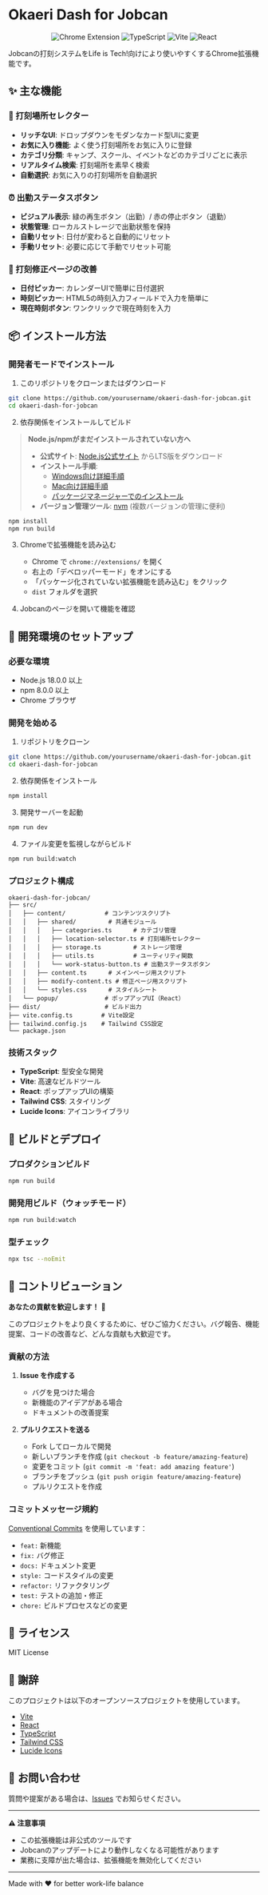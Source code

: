 # Okaeri Dash for Jobcan

<p align="center">
  <img src="https://img.shields.io/badge/Chrome-Extension-green" alt="Chrome Extension">
  <img src="https://img.shields.io/badge/TypeScript-blue" alt="TypeScript">
  <img src="https://img.shields.io/badge/Vite-646CFF?logo=vite&logoColor=white" alt="Vite">
  <img src="https://img.shields.io/badge/React-61DAFB?logo=react&logoColor=black" alt="React">
</p>

Jobcanの打刻システムをLife is Tech!向けにより使いやすくするChrome拡張機能です。

## ✨ 主な機能

### 🏢 打刻場所セレクター

- **リッチなUI**: ドロップダウンをモダンなカード型UIに変更
- **お気に入り機能**: よく使う打刻場所をお気に入りに登録
- **カテゴリ分類**: キャンプ、スクール、イベントなどのカテゴリごとに表示
- **リアルタイム検索**: 打刻場所を素早く検索
- **自動選択**: お気に入りの打刻場所を自動選択

### ⏰ 出勤ステータスボタン

- **ビジュアル表示**: 緑の再生ボタン（出勤）/ 赤の停止ボタン（退勤）
- **状態管理**: ローカルストレージで出勤状態を保持
- **自動リセット**: 日付が変わると自動的にリセット
- **手動リセット**: 必要に応じて手動でリセット可能

### 📝 打刻修正ページの改善

- **日付ピッカー**: カレンダーUIで簡単に日付選択
- **時刻ピッカー**: HTML5の時刻入力フィールドで入力を簡単に
- **現在時刻ボタン**: ワンクリックで現在時刻を入力

## 📦 インストール方法

### 開発者モードでインストール

1. このリポジトリをクローンまたはダウンロード

```bash
git clone https://github.com/yourusername/okaeri-dash-for-jobcan.git
cd okaeri-dash-for-jobcan
```

2. 依存関係をインストールしてビルド

> **Node.js/npmがまだインストールされていない方へ**
>
> - **公式サイト**: [Node.js公式サイト](https://nodejs.org/ja/) からLTS版をダウンロード
> - **インストール手順**:
>   - [Windows向け詳細手順](https://qiita.com/echolimitless/items/83f8658cf855de04b9ce)
>   - [Mac向け詳細手順](https://qiita.com/kyosuke5_20/items/c5f68fc9d89b84c0df09)
>   - [パッケージマネージャーでのインストール](https://nodejs.org/ja/download/package-manager/)
> - **バージョン管理ツール**: [nvm](https://github.com/nvm-sh/nvm) (複数バージョンの管理に便利)

```bash
npm install
npm run build
```

3. Chromeで拡張機能を読み込む
   - Chrome で `chrome://extensions/` を開く
   - 右上の「デベロッパーモード」をオンにする
   - 「パッケージ化されていない拡張機能を読み込む」をクリック
   - `dist` フォルダを選択

4. Jobcanのページを開いて機能を確認

## 🔧 開発環境のセットアップ

### 必要な環境

- Node.js 18.0.0 以上
- npm 8.0.0 以上
- Chrome ブラウザ

### 開発を始める

1. リポジトリをクローン

```bash
git clone https://github.com/yourusername/okaeri-dash-for-jobcan.git
cd okaeri-dash-for-jobcan
```

2. 依存関係をインストール

```bash
npm install
```

3. 開発サーバーを起動

```bash
npm run dev
```

4. ファイル変更を監視しながらビルド

```bash
npm run build:watch
```

### プロジェクト構成

```
okaeri-dash-for-jobcan/
├── src/
│   ├── content/           # コンテンツスクリプト
│   │   ├── shared/         # 共通モジュール
│   │   │   ├── categories.ts      # カテゴリ管理
│   │   │   ├── location-selector.ts # 打刻場所セレクター
│   │   │   ├── storage.ts         # ストレージ管理
│   │   │   ├── utils.ts           # ユーティリティ関数
│   │   │   └── work-status-button.ts # 出勤ステータスボタン
│   │   ├── content.ts      # メインページ用スクリプト
│   │   ├── modify-content.ts # 修正ページ用スクリプト
│   │   └── styles.css      # スタイルシート
│   └── popup/             # ポップアップUI（React）
├── dist/                  # ビルド出力
├── vite.config.ts        # Vite設定
├── tailwind.config.js    # Tailwind CSS設定
└── package.json
```

### 技術スタック

- **TypeScript**: 型安全な開発
- **Vite**: 高速なビルドツール
- **React**: ポップアップUIの構築
- **Tailwind CSS**: スタイリング
- **Lucide Icons**: アイコンライブラリ

## 🚀 ビルドとデプロイ

### プロダクションビルド

```bash
npm run build
```

### 開発用ビルド（ウォッチモード）

```bash
npm run build:watch
```

### 型チェック

```bash
npx tsc --noEmit
```

## 🤝 コントリビューション

**あなたの貢献を歓迎します！** 🎉

このプロジェクトをより良くするために、ぜひご協力ください。バグ報告、機能提案、コードの改善など、どんな貢献も大歓迎です。

### 貢献の方法

1. **Issue を作成する**
   - バグを見つけた場合
   - 新機能のアイデアがある場合
   - ドキュメントの改善提案

2. **プルリクエストを送る**
   - Fork してローカルで開発
   - 新しいブランチを作成 (`git checkout -b feature/amazing-feature`)
   - 変更をコミット (`git commit -m 'feat: add amazing feature'`)
   - ブランチをプッシュ (`git push origin feature/amazing-feature`)
   - プルリクエストを作成

### コミットメッセージ規約

[Conventional Commits](https://www.conventionalcommits.org/) を使用しています：

- `feat:` 新機能
- `fix:` バグ修正
- `docs:` ドキュメント変更
- `style:` コードスタイルの変更
- `refactor:` リファクタリング
- `test:` テストの追加・修正
- `chore:` ビルドプロセスなどの変更

## 📄 ライセンス

MIT License

## 🙏 謝辞

このプロジェクトは以下のオープンソースプロジェクトを使用しています。

- [Vite](https://vitejs.dev/)
- [React](https://reactjs.org/)
- [TypeScript](https://www.typescriptlang.org/)
- [Tailwind CSS](https://tailwindcss.com/)
- [Lucide Icons](https://lucide.dev/)

## 📧 お問い合わせ

質問や提案がある場合は、[Issues](https://github.com/satocchi0416sh/lit-okaeri-dash-for-jobcan/issues) でお知らせください。

---

**⚠️ 注意事項**

- この拡張機能は非公式のツールです
- Jobcanのアップデートにより動作しなくなる可能性があります
- 業務に支障が出た場合は、拡張機能を無効化してください

---

Made with ❤️ for better work-life balance
